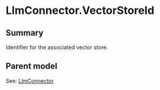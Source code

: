 # LlmConnector.VectorStoreId

## Summary

Identifier for the associated vector store.

## Parent model

See: [LlmConnector](LlmConnector.md)